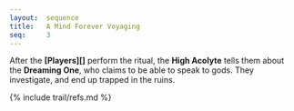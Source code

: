 ```yaml
---
layout:  sequence
title:   A Mind Forever Voyaging
seq:     3
---
```


After the **[Players][]** perform the ritual,
the **High Acolyte** tells them about the **Dreaming One**,
who claims to be able to speak to gods.
They investigate, and end up trapped in the ruins.


{% include trail/refs.md %}




